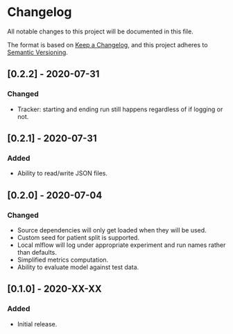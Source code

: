 # Changelog
All notable changes to this project will be documented in this file.

The format is based on [Keep a Changelog](https://keepachangelog.com/en/1.0.0/),
and this project adheres to [Semantic Versioning](https://semver.org/spec/v2.0.0.html).

## [0.2.2] - 2020-07-31
### Changed
- Tracker: starting and ending run still happens regardless of if logging or not.

## [0.2.1] - 2020-07-31
### Added
- Ability to read/write JSON files.

## [0.2.0] - 2020-07-04
### Changed
- Source dependencies will only get loaded when they will be used.
- Custom seed for patient split is supported.
- Local mlflow will log under appropriate experiment and run names rather than defaults.
- Simplified metrics computation. 
- Ability to evaluate model against test data.

## [0.1.0] - 2020-XX-XX
### Added
- Initial release.

